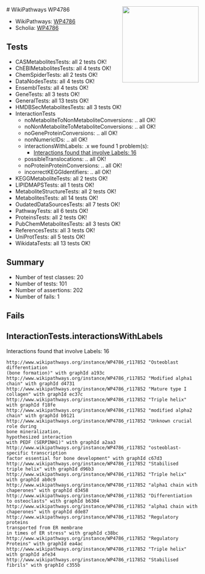 <img style="float: right; width: 200px" src="https://upload.wikimedia.org/wikipedia/commons/thumb/8/83/Wplogo_with_text_500.png/640px-Wplogo_with_text_500.png" />
# WikiPathways WP4786

* WikiPathways: [WP4786](https://new.wikipathways.org/pathways/WP4786)
* Scholia: [WP4786](https://scholia.toolforge.org/wikipathways/WP4786)
## Tests
* CASMetabolitesTests: all 2 tests OK!
* ChEBIMetabolitesTests: all 4 tests OK!
* ChemSpiderTests: all 2 tests OK!
* DataNodesTests: all 4 tests OK!
* EnsemblTests: all 4 tests OK!
* GeneTests: all 3 tests OK!
* GeneralTests: all 13 tests OK!
* HMDBSecMetabolitesTests: all 3 tests OK!
* InteractionTests
    * noMetaboliteToNonMetaboliteConversions: .. all OK!
    * noNonMetaboliteToMetaboliteConversions: .. all OK!
    * noGeneProteinConversions: .. all OK!
    * nonNumericIDs: .. all OK!
    * interactionsWithLabels: .x we found 1 problem(s):
        * [Interactions found that involve Labels: 16](#fe97a8be)
    * possibleTranslocations: .. all OK!
    * noProteinProteinConversions: .. all OK!
    * incorrectKEGGIdentifiers: .. all OK!
* KEGGMetaboliteTests: all 2 tests OK!
* LIPIDMAPSTests: all 1 tests OK!
* MetaboliteStructureTests: all 2 tests OK!
* MetabolitesTests: all 14 tests OK!
* OudatedDataSourcesTests: all 7 tests OK!
* PathwayTests: all 6 tests OK!
* ProteinsTests: all 2 tests OK!
* PubChemMetabolitesTests: all 3 tests OK!
* ReferencesTests: all 3 tests OK!
* UniProtTests: all 5 tests OK!
* WikidataTests: all 13 tests OK!


## Summary

* Number of test classes: 20
* Number of tests: 101
* Number of assertions: 202
* Number of fails: 1

## Fails

<a name="fe97a8be" />

## InteractionTests.interactionsWithLabels

Interactions found that involve Labels: 16
```
http://www.wikipathways.org/instance/WP4786_r117852 "Osteoblast differentiation
(bone formation)" with graphId a193c
http://www.wikipathways.org/instance/WP4786_r117852 "Modified alpha1 chain" with graphId d4731
http://www.wikipathways.org/instance/WP4786_r117852 "Mature type I 
collagen" with graphId ec37c
http://www.wikipathways.org/instance/WP4786_r117852 "Triple helix" with graphId f18fe
http://www.wikipathways.org/instance/WP4786_r117852 "modified alpha2 chain" with graphId b9121
http://www.wikipathways.org/instance/WP4786_r117852 "Unknown crucial role during 
bone mineralization,
hypothesized interaction
with PEDF (SERPINH1)" with graphId a2aa3
http://www.wikipathways.org/instance/WP4786_r117852 "osteoblast-specific transcription
factor essential for bone development" with graphId c67d3
http://www.wikipathways.org/instance/WP4786_r117852 "Stabilised
triple helix" with graphId d96b3
http://www.wikipathways.org/instance/WP4786_r117852 "Triple helix" with graphId ab0c9
http://www.wikipathways.org/instance/WP4786_r117852 "alpha1 chain with
chaperones" with graphId d3458
http://www.wikipathways.org/instance/WP4786_r117852 "Differentiation 
to osteoclasts" with graphId b6304
http://www.wikipathways.org/instance/WP4786_r117852 "alpha1 chain with
chaperones" with graphId dde87
http://www.wikipathways.org/instance/WP4786_r117852 "Regulatory proteins
transported from ER membrane
in times of ER stress" with graphId c38bc
http://www.wikipathways.org/instance/WP4786_r117852 "Regulatory
Proteins" with graphId ea4ac
http://www.wikipathways.org/instance/WP4786_r117852 "Triple helix" with graphId afe34
http://www.wikipathways.org/instance/WP4786_r117852 "Stabilised fibrils" with graphId c355b
```

